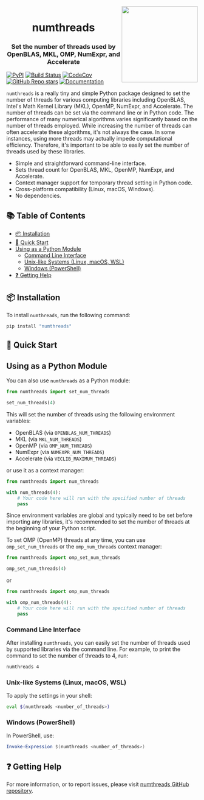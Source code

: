 <img src="https://media.githubusercontent.com/media/basnijholt/nijho.lt/3986f45bae9ea4e834486eab4f7f6963d980c7b6/content/project/numthreads/featured.png" align="right" style="width: 200px;" />

<h1 align="center">numthreads</h1>
<h3 align="center">Set the number of threads used by OpenBLAS, MKL, OMP, NumExpr, and Accelerate</h3>

[![PyPI](https://img.shields.io/pypi/v/numthreads.svg)](https://pypi.python.org/pypi/numthreads)
[![Build Status](https://github.com/basnijholt/numthreads/actions/workflows/pytest.yml/badge.svg)](https://github.com/basnijholt/numthreads/actions/workflows/pytest.yml)
[![CodeCov](https://codecov.io/gh/basnijholt/numthreads/branch/main/graph/badge.svg)](https://codecov.io/gh/basnijholt/numthreads)
[![GitHub Repo stars](https://img.shields.io/github/stars/basnijholt/numthreads)](https://github.com/basnijholt/numthreads)
[![Documentation](https://readthedocs.org/projects/numthreads/badge/?version=latest)](https://numthreads.readthedocs.io/)

`numthreads` is a really tiny and simple Python package designed to set the number of threads for various computing libraries including OpenBLAS, Intel's Math Kernel Library (MKL), OpenMP, NumExpr, and Accelerate.
The number of threads can be set via the command line or in Python code.
The performance of many numerical algorithms varies significantly based on the number of threads employed.
While increasing the number of threads can often accelerate these algorithms, it's not always the case.
In some instances, using more threads may actually impede computational efficiency.
Therefore, it's important to be able to easily set the number of threads used by these libraries.

- Simple and straightforward command-line interface.
- Sets thread count for OpenBLAS, MKL, OpenMP, NumExpr, and Accelerate.
- Context manager support for temporary thread setting in Python code.
- Cross-platform compatibility (Linux, macOS, Windows).
- No dependencies.

<!-- toc-start -->

## :books: Table of Contents

<!-- START doctoc generated TOC please keep comment here to allow auto update -->
<!-- DON'T EDIT THIS SECTION, INSTEAD RE-RUN doctoc TO UPDATE -->

- [:package: Installation](#package-installation)
- [:rocket: Quick Start](#rocket-quick-start)
- [Using as a Python Module](#using-as-a-python-module)
  - [Command Line Interface](#command-line-interface)
  - [Unix-like Systems (Linux, macOS, WSL)](#unix-like-systems-linux-macos-wsl)
  - [Windows (PowerShell)](#windows-powershell)
- [:question: Getting Help](#question-getting-help)

<!-- END doctoc generated TOC please keep comment here to allow auto update -->

<!-- toc-end -->

## :package: Installation

To install `numthreads`, run the following command:

```bash
pip install "numthreads"
```

## :rocket: Quick Start

## Using as a Python Module

You can also use `numthreads` as a Python module:

```python
from numthreads import set_num_threads

set_num_threads(4)
```

This will set the number of threads using the following environment variables:
- OpenBLAS (via `OPENBLAS_NUM_THREADS`)
- MKL (via `MKL_NUM_THREADS`)
- OpenMP (via `OMP_NUM_THREADS`)
- NumExpr (via `NUMEXPR_NUM_THREADS`)
- Accelerate (via `VECLIB_MAXIMUM_THREADS`)

or use it as a context manager:

```python
from numthreads import num_threads

with num_threads(4):
    # Your code here will run with the specified number of threads
    pass
```

Since environment variables are global and typically need to be set before importing any libraries, it's recommended to set the number of threads at the beginning of your Python script.

To set OMP (OpenMP) threads at any time, you can use `omp_set_num_threads` or the `omp_num_threads` context manager:

```python
from numthreads import omp_set_num_threads

omp_set_num_threads(4)
```

or

```python
from numthreads import omp_num_threads

with omp_num_threads(4):
    # Your code here will run with the specified number of threads
    pass
```

### Command Line Interface

After installing `numthreads`, you can easily set the number of threads used by supported libraries via the command line. For example, to print the command to set the number of threads to 4, run:

```bash
numthreads 4
```

### Unix-like Systems (Linux, macOS, WSL)

To apply the settings in your shell:

```bash
eval $(numthreads <number_of_threads>)
```

### Windows (PowerShell)

In PowerShell, use:

```powershell
Invoke-Expression $(numthreads <number_of_threads>)
```


## :question: Getting Help

For more information, or to report issues, please visit [numthreads GitHub repository](https://github.com/basnijholt/numthreads).
